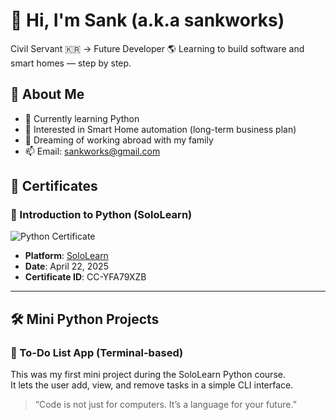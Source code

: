  # 👋 Hi, I'm Sank (a.k.a sankworks)

Civil Servant 🇰🇷 → Future Developer 🌎
Learning to build software and smart homes — step by step.

## 🧭 About Me
- 📘 Currently learning Python
- 🏡 Interested in Smart Home automation (long-term business plan)
- 💬 Dreaming of working abroad with my family
- 📫 Email: sankworks@gmail.com

## 🏅 Certificates

### 📘 Introduction to Python (SoloLearn)

![Python Certificate](https://api2.sololearn.com/v2/certificates/CC-YFA79XZB/image/png?t=638809300487453370)

- **Platform**: [SoloLearn](https://www.sololearn.com/)
- **Date**: April 22, 2025
- **Certificate ID**: CC-YFA79XZB

---

## 🛠️ Mini Python Projects

### 📝 To-Do List App (Terminal-based)

This was my first mini project during the SoloLearn Python course.  
It lets the user add, view, and remove tasks in a simple CLI interface.


> “Code is not just for computers. It’s a language for your future.”
